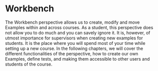 # Workbench
The Workbench perspective allows us to create, modify and move Examples within and across courses. As a student, this perspective does not allow you to do much and you can savely ignore it. It is, however, of utmost importance for supervisors when creating new examples for students. It is the place where you will spend most of your time while setting up a new course. In the following chapters, we will cover the different functionalities of the perspective, how to create our own Examples, define tests, and making them accessible to other users and students of the course.